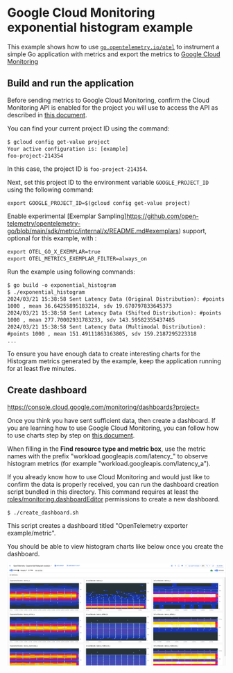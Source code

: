 # Google Cloud Monitoring exponential histogram example

This example shows how to use [`go.opentelemetry.io/otel`](https://pkg.go.dev/go.opentelemetry.io/otel/) to instrument a simple Go application with metrics and export the metrics to [Google Cloud Monitoring](https://cloud.google.com/monitoring/)

## Build and run the application

Before sending metrics to Google Cloud Monitoring, confirm the Cloud Monitoring API is enabled for the project you will use to access the API as described in [this document](https://cloud.google.com/monitoring/api/enable-api).

You can find your current project ID using the command:

```
$ gcloud config get-value project
Your active configuration is: [example]
foo-project-214354
```

In this case, the project ID is `foo-project-214354`.

Next, set this project ID to the environment variable `GOOGLE_PROJECT_ID` using the following command:

```
export GOOGLE_PROJECT_ID=$(gcloud config get-value project)
```

Enable experimental [Exemplar Sampling]https://github.com/open-telemetry/opentelemetry-go/blob/main/sdk/metric/internal/x/README.md#exemplars) support, optional for this example, with :
```
export OTEL_GO_X_EXEMPLAR=true
export OTEL_METRICS_EXEMPLAR_FILTER=always_on
```

Run the example using following commands:

```
$ go build -o exponential_histogram
$ ./exponential_histogram
2024/03/21 15:38:58 Sent Latency Data (Original Distribution): #points 1000 , mean 36.64255895183214, sdv 19.670797833645373
2024/03/21 15:38:58 Sent Latency Data (Shifted Distribution): #points 1000 , mean 277.70002931783233, sdv 143.59582355437485
2024/03/21 15:38:58 Sent Latency Data (Multimodal Distribution): #points 1000 , mean 151.49111863163805, sdv 159.2187295223318
...
```

To ensure you have enough data to create interesting charts for the Histogram metrics generated by the example, keep the application running for at least five minutes.

## Create dashboard

https://console.cloud.google.com/monitoring/dashboards?project=<your-project-id>

Once you think you have sent sufficient data, then create a dashboard. If you are learning how to use Google Cloud Monitoring, you can follow how to use charts step by step on [this document](https://cloud.google.com/monitoring/charts).

When filling in the **Find resource type and metric box**, use the metric names with the prefix "workload.googleapis.com/latency_" to observe histogram metrics (for example "workload.googleapis.com/latency_a").

If you already know how to use Cloud Monitoring and would just like to confirm the data is properly received, you can run the dashboard creation script bundled in this directory. This command requires at least the [roles/monitoring.dashboardEditor](https://cloud.google.com/monitoring/access-control#dashboard_roles_desc) permissions to create a new dashboard.

```
$ ./create_dashboard.sh
```

This script creates a dashboard titled "OpenTelemetry exporter example/metric".

You should be able to view histogram charts like below once you create the dashboard.

<img width="1200" alt="2 charts in dashboard" src="images/charts.png?raw=true"/>
